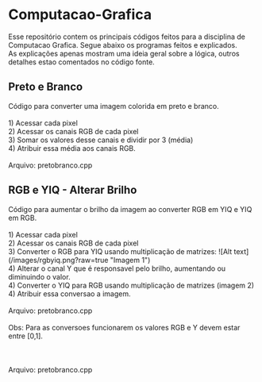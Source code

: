 # Computacao-Grafica

Esse repositório contem os principais códigos feitos para a disciplina de Computacao Grafica. Segue abaixo os programas feitos e explicados.
<br /> As explicações apenas mostram uma ideia geral sobre a lógica, outros detalhes estao comentados no código fonte.

<h2> Preto e Branco </h2>
Código para converter uma imagem colorida em preto e branco.
<br />
<br />1) Acessar cada pixel
<br />2) Acessar os canais RGB de cada pixel
<br />3) Somar os valores desse canais e dividir por 3 (média)
<br />4) Atribuir essa média aos canais RGB.
<br />
<br />Arquivo: pretobranco.cpp

<h2> RGB e YIQ - Alterar Brilho</h2>
Código para aumentar o brilho da imagem ao converter RGB em YIQ e YIQ em RGB.
<br />
<br />1) Acessar cada pixel
<br />2) Acessar os canais RGB de cada pixel
<br />3) Converter o RGB para YIQ usando multiplicação de matrizes:
![Alt text](/images/rgbyiq.png?raw=true "Imagem 1")
<br />4) Alterar o canal Y que é responsavel pelo brilho, aumentando ou diminuindo o valor.
<br />4) Converter o YIQ para RGB usando multiplicação de matrizes (imagem 2)
<br />4) Atribuir essa conversao a imagem.
<br />
<br />Arquivo: pretobranco.cpp

<br />
<br />Obs: Para as conversoes funcionarem os valores RGB e Y devem estar entre [0,1].

<br />






<br />






<br />
<br />Arquivo: pretobranco.cpp
